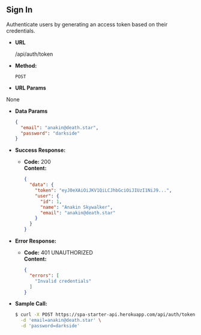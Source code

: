 **Sign In**
----
Authenticate users by generating an access token based on their credentials.

* **URL**

  /api/auth/token

* **Method:**
    
  `POST`
  
*  **URL Params**
  
  None

* **Data Params**

  ``` json
  {
    "email": "anakin@death.star",
    "password": "darkside"
  }
  ```

* **Success Response:**
  
  * **Code:** 200 <br />
    **Content:** <br />

    ``` json
    {
      "data": {
        "token": "eyJ0eXAiOiJKV1QiLCJhbGciOiJIUzI1NiJ9...",
        "user": {
          "id": 1,
          "name": "Anakin Skywalker",
          "email": "anakin@death.star"
        }
      }
    }
    ```
 
* **Error Response:**

  * **Code:** 401 UNAUTHORIZED <br />
    **Content:** <br />

    ``` json
    {
      "errors": [
        "Invalid credentials"
      ]
    }
    ```

* **Sample Call:**

  ``` bash
  $ curl -X POST https://spa-starter-api.herokuapp.com/api/auth/token \
    -d 'email=anakin@death.star' \
    -d 'password=darkside'
  ```
